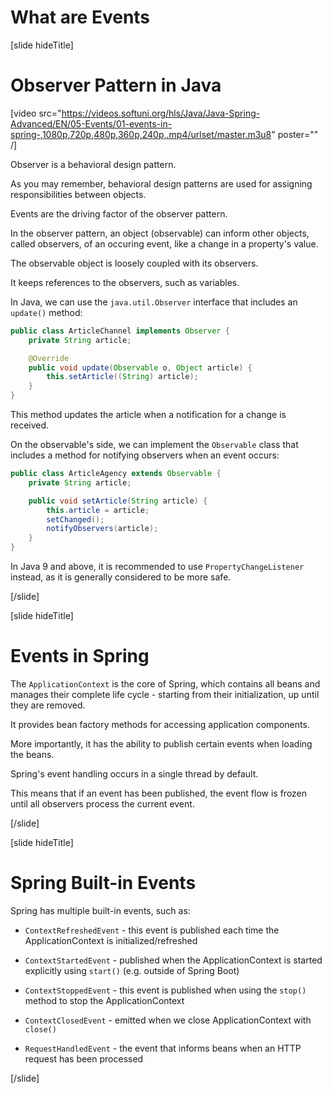 # What are Events

[slide hideTitle]

# Observer Pattern in Java

[video src="https://videos.softuni.org/hls/Java/Java-Spring-Advanced/EN/05-Events/01-events-in-spring-,1080p,720p,480p,360p,240p,.mp4/urlset/master.m3u8" poster="" /]


Observer is a behavioral design pattern.

As you may remember, behavioral design patterns are used for assigning responsibilities between objects.

Events are the driving factor of the observer pattern.

In the observer pattern, an object (observable) can inform other objects, called observers, of an occuring event, like a change in a property's value.

The observable object is loosely coupled with its observers.

It keeps references to the observers, such as variables.

In Java, we can use the `java.util.Observer` interface that includes an `update()` method:

```java
public class ArticleChannel implements Observer {
    private String article;

    @Override
    public void update(Observable o, Object article) {
        this.setArticle((String) article);
    }
}
```
This method updates the article when a notification for a change is received.

On the observable's side, we can implement the `Observable` class that includes a method for notifying observers when an event occurs:

```java
public class ArticleAgency extends Observable {
    private String article;

    public void setArticle(String article) {
        this.article = article;
        setChanged();
        notifyObservers(article);
    }
}
```

In Java 9 and above, it is recommended to use `PropertyChangeListener` instead, as it is generally considered to be more safe.

[/slide]

[slide hideTitle]

# Events in Spring​

The `ApplicationContext` is the core of Spring, which contains all beans and manages their complete life cycle - starting from their initialization, up until they are removed.

It provides bean factory methods for accessing application components.

More importantly, it has the ability to publish certain events when loading the beans.

Spring's event handling occurs in a single thread by default.

This means that if an event has been published, the event flow is frozen until all observers process the current event.

[/slide]

[slide hideTitle]

# Spring​ Built-in Events

Spring has multiple built-in events, such as:

 - `ContextRefreshedEvent` - this event is published each time the ApplicationContext is initialized/refreshed

- `ContextStartedEvent` - published when the ApplicationContext is started explicitly using `start()` (e.g. outside of Spring Boot)  

- `ContextStoppedEvent` - this event is published when using the `stop()` method to stop the ApplicationContext

- `ContextClosedEvent` - emitted when we close ApplicationContext with `close()`

- `RequestHandledEvent` - the event that informs beans when an HTTP request has been processed

[/slide]